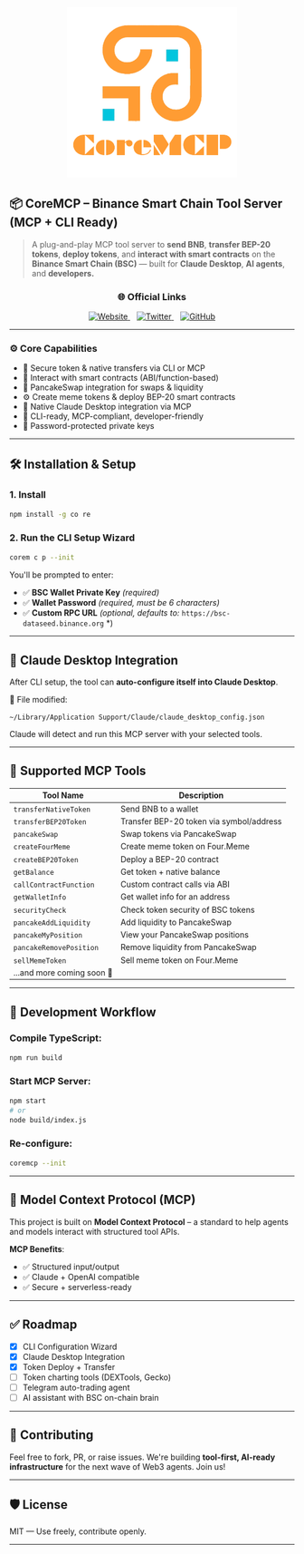 <p align="center">
  <img src="coremcp.png" alt="coremcp Logo" width="300"/>
</p>

## 📦 CoreMCP – Binance Smart Chain Tool Server (MCP + CLI Ready)

> A plug-and-play MCP tool server to **send BNB**, **transfer BEP-20 tokens**, **deploy tokens**, and **interact with smart contracts** on the **Binance Smart Chain (BSC)** — built for **Claude Desktop**, **AI agents**, and **developers.**

<div align="center">
  <h3>🌐 Official Links</h3>
  <a href="https://coremcp.fun/" target="_blank">
    <img src="https://img.shields.io/badge/🌍_Website-coremcp.fun-blue?style=for-the-badge" alt="Website" />
  </a>
  &nbsp;&nbsp;
  <a href="https://x.com/CoreMCP" target="_blank">
    <img src="https://img.shields.io/badge/𝕏_Twitter-@CoreMCP-black?style=for-the-badge" alt="Twitter" />
  </a>
  &nbsp;&nbsp;
  <a href="https://github.com/CoreMCP/CoreMCP" target="_blank">
    <img src="https://img.shields.io/badge/💻_GitHub-CoreMCP/CoreMCP-green?style=for-the-badge" alt="GitHub" />
  </a>
</div>

---

### ⚙️ Core Capabilities

- 🔐 Secure token & native transfers via CLI or MCP
- 🧱 Interact with smart contracts (ABI/function-based)
- 🔄 PancakeSwap integration for swaps & liquidity
- ⚙️ Create meme tokens & deploy BEP-20 smart contracts
- 🧠 Native Claude Desktop integration via MCP
- 🔧 CLI-ready, MCP-compliant, developer-friendly
- 🔑 Password-protected private keys

---

## 🛠 Installation & Setup

### 1. Install

```bash
npm install -g co re
```

### 2. Run the CLI Setup Wizard

```bash
corem c p --init
```

You'll be prompted to enter:

- ✅ **BSC Wallet Private Key** _(required)_
- ✅ **Wallet Password** _(required, must be 6 characters)_
- ✅ **Custom RPC URL** _(optional, defaults to:_ `https://bsc-dataseed.binance.org` \*)

---

## 🧠 Claude Desktop Integration

After CLI setup, the tool can **auto-configure itself into Claude Desktop**.

📍 File modified:

```
~/Library/Application Support/Claude/claude_desktop_config.json
```

Claude will detect and run this MCP server with your selected tools.

---

## 🔨 Supported MCP Tools

| Tool Name                  | Description                              |
| -------------------------- | ---------------------------------------- |
| `transferNativeToken`      | Send BNB to a wallet                     |
| `transferBEP20Token`       | Transfer BEP-20 token via symbol/address |
| `pancakeSwap`              | Swap tokens via PancakeSwap              |
| `createFourMeme`           | Create meme token on Four.Meme           |
| `createBEP20Token`         | Deploy a BEP-20 contract                 |
| `getBalance`               | Get token + native balance               |
| `callContractFunction`     | Custom contract calls via ABI            |
| `getWalletInfo`            | Get wallet info for an address           |
| `securityCheck`            | Check token security of BSC tokens       |
| `pancakeAddLiquidity`      | Add liquidity to PancakeSwap             |
| `pancakeMyPosition`        | View your PancakeSwap positions          |
| `pancakeRemovePosition`    | Remove liquidity from PancakeSwap        |
| `sellMemeToken`            | Sell meme token on Four.Meme             |
| ...and more coming soon 🔧 |

---

## 🧪 Development Workflow

### Compile TypeScript:

```bash
npm run build
```

### Start MCP Server:

```bash
npm start
# or
node build/index.js
```

### Re-configure:

```bash
coremcp --init
```

---

## 📘 Model Context Protocol (MCP)

This project is built on **Model Context Protocol** – a standard to help agents and models interact with structured tool APIs.

**MCP Benefits**:

- ✅ Structured input/output
- ✅ Claude + OpenAI compatible
- ✅ Secure + serverless-ready

---

## ✅ Roadmap

- [x] CLI Configuration Wizard
- [x] Claude Desktop Integration
- [x] Token Deploy + Transfer
- [ ] Token charting tools (DEXTools, Gecko)
- [ ] Telegram auto-trading agent
- [ ] AI assistant with BSC on-chain brain

---

## 🤝 Contributing

Feel free to fork, PR, or raise issues.
We're building **tool-first, AI-ready infrastructure** for the next wave of Web3 agents. Join us!

---

## 🛡️ License

MIT — Use freely, contribute openly.

---
